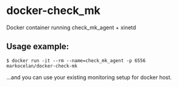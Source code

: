 docker-check_mk
===============

Docker container running check_mk_agent + xinetd

Usage example:
--------------

```shell
$ docker run -it --rm --name=check_mk_agent -p 6556  markocelan/docker-check-mk

```

...and you can use your existing monitoring setup for docker host.


